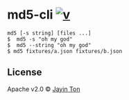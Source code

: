 # md5-cli [![v](https://img.shields.io/npm/v/md5-cli2.svg)](https://www.npmjs.com/package/md5-cli2) 

```shell
md5 [-s string] [files ...]
$  md5 -s "oh my god"
$  md5 --string "oh my god"
$ md5 fixtures/a.json fixtures/b.json
```

## License 

Apache v2.0 © [Jayin Ton](https://github.com/Jayin)
